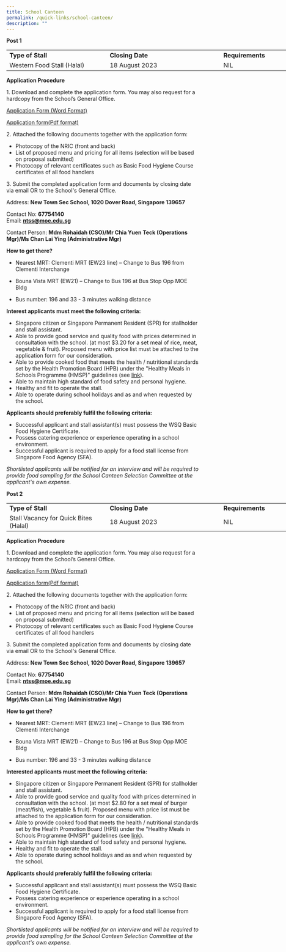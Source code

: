 ```yaml
---
title: School Canteen
permalink: /quick-links/school-canteen/
description: ""
---
```

**Post 1**

<table style="border-collapse:
 collapse;width:617pt" width="821" cellspacing="0" cellpadding="0" border="0"><colgroup><col style="mso-width-source:userset;mso-width-alt:9581;width:197pt" width="262"> <col style="mso-width-source:userset;mso-width-alt:11008;width:226pt" width="301"> <col style="mso-width-source:userset;mso-width-alt:9435;width:194pt" width="258"></colgroup><tbody><tr style="height:20.25pt" height="27"><td style="height:20.25pt;width:197pt" width="262" class="xl67" height="27"><b>Type of Stall<span style="mso-spacerun:yes">&nbsp;</span></b></td><td style="border-left:none;width:226pt" width="301" class="xl68"><b>Closing Date</b></td><td style="border-left:none;width:194pt" width="258" class="xl69"><span style="font-variant-ligatures: normal;font-variant-caps: normal;orphans: 2;
  widows: 2;-webkit-text-stroke-width: 0px;text-decoration-thickness: initial;
  text-decoration-style: initial;text-decoration-color: initial"><b>Requirements</b></span></td></tr><tr style="mso-height-source:userset;height:18.75pt" height="25"><td style="height:18.75pt" class="xl65" height="25"><span style="font-variant-ligatures: normal;
  font-variant-caps: normal;orphans: 2;widows: 2;-webkit-text-stroke-width: 0px;
  text-decoration-thickness: initial;text-decoration-style: initial;text-decoration-color: initial">Western Food Stall (Halal)</span></td><td style="border-left:none" class="xl66"><span style="font-variant-ligatures: normal;
  font-variant-caps: normal;orphans: 2;widows: 2;-webkit-text-stroke-width: 0px;
  text-decoration-thickness: initial;text-decoration-style: initial;text-decoration-color: initial">18 August 2023</span></td><td style="border-left:none" class="xl66"><span style="font-variant-ligatures: normal;
  font-variant-caps: normal;orphans: 2;widows: 2;-webkit-text-stroke-width: 0px;
  text-decoration-thickness: initial;text-decoration-style: initial;text-decoration-color: initial">NIL</span></td></tr></tbody></table>
	
		
**Application Procedure**

  
1\. Download and complete the application form. You may also request for a hardcopy from the School’s General Office.

 [Application Form (Word Format)](https://go.gov.sg/canteen-application-form)

 [Application form(Pdf format)](/files/application%20form.pdf)

2\. Attached the following documents together with the application form:
* Photocopy of the NRIC (front and back)
* List of proposed menu and pricing for all items (selection will be based on proposal submitted)
* Photocopy of relevant certificates such as Basic Food Hygiene Course certificates of all food handlers



3\. Submit the completed application form and documents by closing date via email OR to the School's General Office.

Address: **New Town Sec School, 1020 Dover Road, Singapore 139657** 

Contact No: **67754140**  
Email: **ntss@moe.edu.sg**

Contact Person: **Mdm Rohaidah (CSO)/Mr Chia Yuen Teck (Operations Mgr)/Ms Chan Lai Ying (Administrative Mgr)**

**How to get there?**

* Nearest MRT: Clementi MRT (EW23 line) – Change to Bus 196 from Clementi Interchange

* Bouna Vista MRT (EW21) – Change to Bus 196 at Bus Stop Opp MOE Bldg

* Bus number: 196 and 33 - 3 minutes walking distance

**Interest applicants must meet the following criteria:**
* Singapore citizen or Singapore Permanent Resident (SPR) for stallholder and stall assistant.
* Able to provide good service and quality food with prices determined in consultation with the school. (at most $3.20 for a set meal of rice, meat, vegetable &amp; fruit).  Proposed menu with price list must be attached to the application form for our consideration.
* Able to provide cooked food that meets the health / nutritional standards set by the Health Promotion Board (HPB) under the "Healthy Meals in Schools Programme (HMSP)" guidelines (see [link](https://www.hpb.gov.sg/schools/school-programmes/healthy-meals-in-schools-programme)).
* Able to maintain high standard of food safety and personal hygiene.
* Healthy and fit to operate the stall.
* Able to operate during school holidays and as and when requested by the school.

**Applicants should preferably fulfil the following criteria:**
* Successful applicant and stall assistant(s) must possess the WSQ Basic Food Hygiene Certificate.
* Possess catering experience or experience operating in a school environment.
* Successful applicant is required to apply for a food stall license from Singapore Food Agency (SFA).

*Shortlisted applicants will be notified for an interview and will be required to provide food sampling for the School Canteen Selection Committee at the applicant's own expense.*

**Post 2**

<table style="border-collapse:
 collapse;width:617pt" width="821" cellspacing="0" cellpadding="0" border="0"><colgroup><col style="mso-width-source:userset;mso-width-alt:9581;width:197pt" width="262"> <col style="mso-width-source:userset;mso-width-alt:11008;width:226pt" width="301"> <col style="mso-width-source:userset;mso-width-alt:9435;width:194pt" width="258"></colgroup><tbody><tr style="height:20.25pt" height="27"><td style="height:20.25pt;width:197pt" width="262" class="xl67" height="27"><b>Type of Stall<span style="mso-spacerun:yes">&nbsp;</span></b></td><td style="border-left:none;width:226pt" width="301" class="xl68"><b>Closing Date</b></td><td style="border-left:none;width:194pt" width="258" class="xl69"><span style="font-variant-ligatures: normal;font-variant-caps: normal;orphans: 2;
  widows: 2;-webkit-text-stroke-width: 0px;text-decoration-thickness: initial;
  text-decoration-style: initial;text-decoration-color: initial"><b>Requirements</b></span></td></tr><tr style="mso-height-source:userset;height:18.75pt" height="25"><td style="height:18.75pt" class="xl65" height="25"><span style="font-variant-ligatures: normal;
  font-variant-caps: normal;orphans: 2;widows: 2;-webkit-text-stroke-width: 0px;
  text-decoration-thickness: initial;text-decoration-style: initial;text-decoration-color: initial">Stall Vacancy for Quick Bites (Halal)</span></td><td style="border-left:none" class="xl66"><span style="font-variant-ligatures: normal;
  font-variant-caps: normal;orphans: 2;widows: 2;-webkit-text-stroke-width: 0px;
  text-decoration-thickness: initial;text-decoration-style: initial;text-decoration-color: initial">18 August 2023</span></td><td style="border-left:none" class="xl66"><span style="font-variant-ligatures: normal;
  font-variant-caps: normal;orphans: 2;widows: 2;-webkit-text-stroke-width: 0px;
  text-decoration-thickness: initial;text-decoration-style: initial;text-decoration-color: initial">NIL</span></td></tr></tbody></table>
	
		
**Application Procedure**

  
1\. Download and complete the application form. You may also request for a hardcopy from the School’s General Office.

 [Application Form (Word Format)](https://go.gov.sg/canteen-application-form)

 [Application form(Pdf format)](/files/application%20form.pdf)

2\. Attached the following documents together with the application form:
* Photocopy of the NRIC (front and back)
* List of proposed menu and pricing for all items (selection will be based on proposal submitted)
* Photocopy of relevant certificates such as Basic Food Hygiene Course certificates of all food handlers



3\. Submit the completed application form and documents by closing date via email OR to the School's General Office.

Address: **New Town Sec School, 1020 Dover Road, Singapore 139657** 

Contact No: **67754140**  
Email: **ntss@moe.edu.sg**

Contact Person: **Mdm Rohaidah (CSO)/Mr Chia Yuen Teck (Operations Mgr)/Ms Chan Lai Ying (Administrative Mgr)**

**How to get there?**

* Nearest MRT: Clementi MRT (EW23 line) – Change to Bus 196 from Clementi Interchange

* Bouna Vista MRT (EW21) – Change to Bus 196 at Bus Stop Opp MOE Bldg

* Bus number: 196 and 33 - 3 minutes walking distance

**Interested applicants must meet the following criteria:**
* Singapore citizen or Singapore Permanent Resident (SPR) for stallholder and stall assistant.
* Able to provide good service and quality food with prices determined in consultation with the school. (at most $2.80 for a set meal of burger (meat/fish), vegetable &amp; fruit).  Proposed menu with price list must be attached to the application form for our consideration.
* Able to provide cooked food that meets the health / nutritional standards set by the Health Promotion Board (HPB) under the "Healthy Meals in Schools Programme (HMSP)" guidelines (see [link](https://www.hpb.gov.sg/schools/school-programmes/healthy-meals-in-schools-programme)).
* Able to maintain high standard of food safety and personal hygiene.
* Healthy and fit to operate the stall.
* Able to operate during school holidays and as and when requested by the school.

**Applicants should preferably fulfil the following criteria:**
* Successful applicant and stall assistant(s) must possess the WSQ Basic Food Hygiene Certificate.
* Possess catering experience or experience operating in a school environment.
* Successful applicant is required to apply for a food stall license from Singapore Food Agency (SFA).

*Shortlisted applicants will be notified for an interview and will be required to provide food sampling for the School Canteen Selection Committee at the applicant's own expense.*

